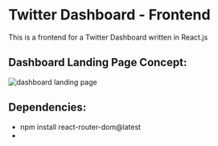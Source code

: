 # Twitter Dashboard - Frontend

This is a frontend for a Twitter Dashboard written in React.js

## Dashboard Landing Page Concept:

![dashboard landing page](https://lh4.googleusercontent.com/dGIX-66DrWAb4rM9nOzBHjQ5qpmgYFqGWc6CDzC8vTebTgnKK4IlMDPHqwgXHOLHC91UfxB_2cVnlQ)

## Dependencies:

-   npm install react-router-dom@latest
-
